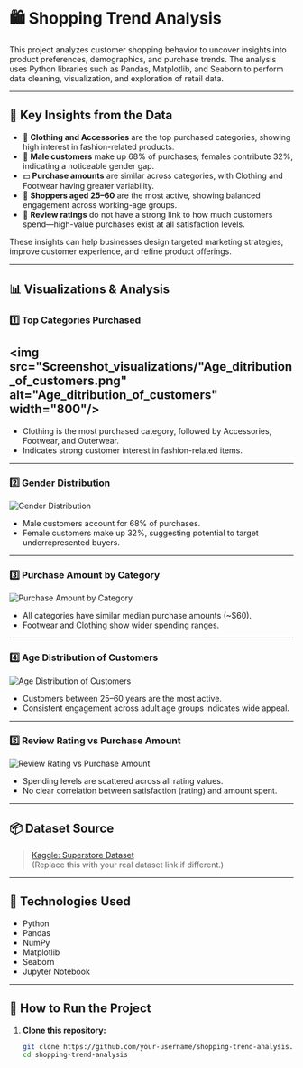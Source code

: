 # 🛍️ Shopping Trend Analysis

This project analyzes customer shopping behavior to uncover insights into product preferences, demographics, and purchase trends. The analysis uses Python libraries such as Pandas, Matplotlib, and Seaborn to perform data cleaning, visualization, and exploration of retail data.

---

## 📌 Key Insights from the Data

- 👕 **Clothing and Accessories** are the top purchased categories, showing high interest in fashion-related products.
- 👨 **Male customers** make up 68% of purchases; females contribute 32%, indicating a noticeable gender gap.
- 💵 **Purchase amounts** are similar across categories, with Clothing and Footwear having greater variability.
- 👥 **Shoppers aged 25–60** are the most active, showing balanced engagement across working-age groups.
- 🌟 **Review ratings** do not have a strong link to how much customers spend—high-value purchases exist at all satisfaction levels.

These insights can help businesses design targeted marketing strategies, improve customer experience, and refine product offerings.

---

## 📊 Visualizations & Analysis

### 1️⃣ Top Categories Purchased

<img src="Screenshot_visualizations/"Age_ditribution_of_customers.png" alt="Age_ditribution_of_customers" width="800"/>
---
- Clothing is the most purchased category, followed by Accessories, Footwear, and Outerwear.
- Indicates strong customer interest in fashion-related items.

---

### 2️⃣ Gender Distribution

![Gender Distribution](./634b5ac3-f5e1-4775-b737-406ec4a1dac0.png)

- Male customers account for 68% of purchases.
- Female customers make up 32%, suggesting potential to target underrepresented buyers.

---

### 3️⃣ Purchase Amount by Category

![Purchase Amount by Category](./cacebaf1-e3d4-458e-9faa-946e83a626c3.png)

- All categories have similar median purchase amounts (~$60).
- Footwear and Clothing show wider spending ranges.

---

### 4️⃣ Age Distribution of Customers

![Age Distribution of Customers](./73a67520-de51-400b-b43c-ad43e001a242.png)

- Customers between 25–60 years are the most active.
- Consistent engagement across adult age groups indicates wide appeal.

---

### 5️⃣ Review Rating vs Purchase Amount

![Review Rating vs Purchase Amount](./5fa462f1-211a-41d8-9814-3b9cc51282c5.png)

- Spending levels are scattered across all rating values.
- No clear correlation between satisfaction (rating) and amount spent.

---

## 📦 Dataset Source

> [Kaggle: Superstore Dataset](https://www.kaggle.com/datasets/vivek468/superstore-dataset-final)  
(Replace this with your real dataset link if different.)

---

## 🧰 Technologies Used

- Python
- Pandas
- NumPy
- Matplotlib
- Seaborn
- Jupyter Notebook

---

## 🚀 How to Run the Project

1. **Clone this repository:**
   ```bash
   git clone https://github.com/your-username/shopping-trend-analysis.git
   cd shopping-trend-analysis
